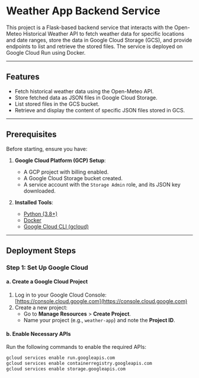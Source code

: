 # Weather App Backend Service

This project is a Flask-based backend service that interacts with the Open-Meteo Historical Weather API to fetch weather data for specific locations and date ranges, store the data in Google Cloud Storage (GCS), and provide endpoints to list and retrieve the stored files. The service is deployed on Google Cloud Run using Docker.

---

## Features

- Fetch historical weather data using the Open-Meteo API.
- Store fetched data as JSON files in Google Cloud Storage.
- List stored files in the GCS bucket.
- Retrieve and display the content of specific JSON files stored in GCS.

---

## Prerequisites

Before starting, ensure you have:

1. **Google Cloud Platform (GCP) Setup**:
   - A GCP project with billing enabled.
   - A Google Cloud Storage bucket created.
   - A service account with the `Storage Admin` role, and its JSON key downloaded.

2. **Installed Tools**:
   - [Python (3.8+)](https://www.python.org/downloads/)
   - [Docker](https://www.docker.com/products/docker-desktop)
   - [Google Cloud CLI (gcloud)](https://cloud.google.com/sdk/docs/install)

---

## Deployment Steps

### Step 1: Set Up Google Cloud

#### a. Create a Google Cloud Project
1. Log in to your Google Cloud Console: [https://console.cloud.google.com](https://console.cloud.google.com)
2. Create a new project:
   - Go to **Manage Resources** > **Create Project**.
   - Name your project (e.g., `weather-app`) and note the **Project ID**.

#### b. Enable Necessary APIs
Run the following commands to enable the required APIs:
```bash
gcloud services enable run.googleapis.com
gcloud services enable containerregistry.googleapis.com
gcloud services enable storage.googleapis.com
